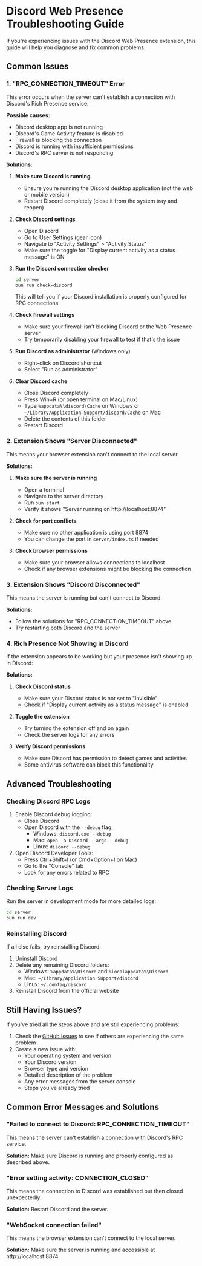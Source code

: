 # Discord Web Presence Troubleshooting Guide

If you're experiencing issues with the Discord Web Presence extension, this guide will help you diagnose and fix common problems.

## Common Issues

### 1. "RPC_CONNECTION_TIMEOUT" Error

This error occurs when the server can't establish a connection with Discord's Rich Presence service.

**Possible causes:**

- Discord desktop app is not running
- Discord's Game Activity feature is disabled
- Firewall is blocking the connection
- Discord is running with insufficient permissions
- Discord's RPC server is not responding

**Solutions:**

1. **Make sure Discord is running**

   - Ensure you're running the Discord desktop application (not the web or mobile version)
   - Restart Discord completely (close it from the system tray and reopen)

2. **Check Discord settings**

   - Open Discord
   - Go to User Settings (gear icon)
   - Navigate to "Activity Settings" > "Activity Status"
   - Make sure the toggle for "Display current activity as a status message" is ON

3. **Run the Discord connection checker**

   ```bash
   cd server
   bun run check-discord
   ```

   This will tell you if your Discord installation is properly configured for RPC connections.

4. **Check firewall settings**

   - Make sure your firewall isn't blocking Discord or the Web Presence server
   - Try temporarily disabling your firewall to test if that's the issue

5. **Run Discord as administrator** (Windows only)

   - Right-click on Discord shortcut
   - Select "Run as administrator"

6. **Clear Discord cache**
   - Close Discord completely
   - Press Win+R (or open terminal on Mac/Linux)
   - Type `%appdata%\discord\Cache` on Windows or `~/Library/Application Support/discord/Cache` on Mac
   - Delete the contents of this folder
   - Restart Discord

### 2. Extension Shows "Server Disconnected"

This means your browser extension can't connect to the local server.

**Solutions:**

1. **Make sure the server is running**

   - Open a terminal
   - Navigate to the server directory
   - Run `bun start`
   - Verify it shows "Server running on http://localhost:8874"

2. **Check for port conflicts**

   - Make sure no other application is using port 8874
   - You can change the port in `server/index.ts` if needed

3. **Check browser permissions**
   - Make sure your browser allows connections to localhost
   - Check if any browser extensions might be blocking the connection

### 3. Extension Shows "Discord Disconnected"

This means the server is running but can't connect to Discord.

**Solutions:**

- Follow the solutions for "RPC_CONNECTION_TIMEOUT" above
- Try restarting both Discord and the server

### 4. Rich Presence Not Showing in Discord

If the extension appears to be working but your presence isn't showing up in Discord:

**Solutions:**

1. **Check Discord status**

   - Make sure your Discord status is not set to "Invisible"
   - Check if "Display current activity as a status message" is enabled

2. **Toggle the extension**

   - Try turning the extension off and on again
   - Check the server logs for any errors

3. **Verify Discord permissions**
   - Make sure Discord has permission to detect games and activities
   - Some antivirus software can block this functionality

## Advanced Troubleshooting

### Checking Discord RPC Logs

1. Enable Discord debug logging:
   - Close Discord
   - Open Discord with the `--debug` flag:
     - Windows: `discord.exe --debug`
     - Mac: `open -a Discord --args --debug`
     - Linux: `discord --debug`
2. Open Discord Developer Tools:
   - Press Ctrl+Shift+I (or Cmd+Option+I on Mac)
   - Go to the "Console" tab
   - Look for any errors related to RPC

### Checking Server Logs

Run the server in development mode for more detailed logs:

```bash
cd server
bun run dev
```

### Reinstalling Discord

If all else fails, try reinstalling Discord:

1. Uninstall Discord
2. Delete any remaining Discord folders:
   - Windows: `%appdata%\Discord` and `%localappdata%\Discord`
   - Mac: `~/Library/Application Support/discord`
   - Linux: `~/.config/discord`
3. Reinstall Discord from the official website

## Still Having Issues?

If you've tried all the steps above and are still experiencing problems:

1. Check the [GitHub Issues](https://github.com/yourusername/webpresence/issues) to see if others are experiencing the same problem
2. Create a new issue with:
   - Your operating system and version
   - Your Discord version
   - Browser type and version
   - Detailed description of the problem
   - Any error messages from the server console
   - Steps you've already tried

## Common Error Messages and Solutions

### "Failed to connect to Discord: RPC_CONNECTION_TIMEOUT"

This means the server can't establish a connection with Discord's RPC service.

**Solution:** Make sure Discord is running and properly configured as described above.

### "Error setting activity: CONNECTION_CLOSED"

This means the connection to Discord was established but then closed unexpectedly.

**Solution:** Restart Discord and the server.

### "WebSocket connection failed"

This means the browser extension can't connect to the local server.

**Solution:** Make sure the server is running and accessible at http://localhost:8874.
